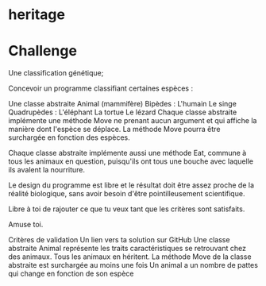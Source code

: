 # heritage
# Challenge
Une classification génétique;

Concevoir un programme classifiant certaines espèces :

Une classe abstraite Animal (mammifère)
Bipèdes :
L'humain
Le singe
Quadrupèdes :
L'éléphant
La tortue
Le lézard
Chaque classe abstraite implémente une méthode Move ne prenant aucun argument et qui affiche la manière dont l'espèce se déplace. La méthode Move pourra être surchargée en fonction des espèces.

Chaque classe abstraite implémente aussi une méthode Eat, commune à tous les animaux en question, puisqu'ils ont tous une bouche avec laquelle ils avalent la nourriture.

Le design du programme est libre et le résultat doit être assez proche de la réalité biologique, sans avoir besoin d'être pointilleusement scientifique.

Libre à toi de rajouter ce que tu veux tant que les critères sont satisfaits.

Amuse toi.

Critères de validation
Un lien vers ta solution sur GitHub
Une classe abstraite Animal représente les traits caractéristiques se retrouvant chez des animaux. Tous les animaux en héritent.
La méthode Move de la classe abstraite est surchargée au moins une fois
Un animal a un nombre de pattes qui change en fonction de son espèce
